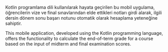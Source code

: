 Kotlin programlama dili kullanılarak hayata geçirilen bu mobil uygulama, öğrencilerin vize ve final sınavlarından elde ettikleri notları girdi alarak, ilgili dersin dönem sonu başarı notunu otomatik olarak hesaplama yeteneğine sahiptir.



This mobile application, developed using the Kotlin programming language, offers the functionality to calculate the end-of-term grade for a course based on the input of midterm and final examination scores.
